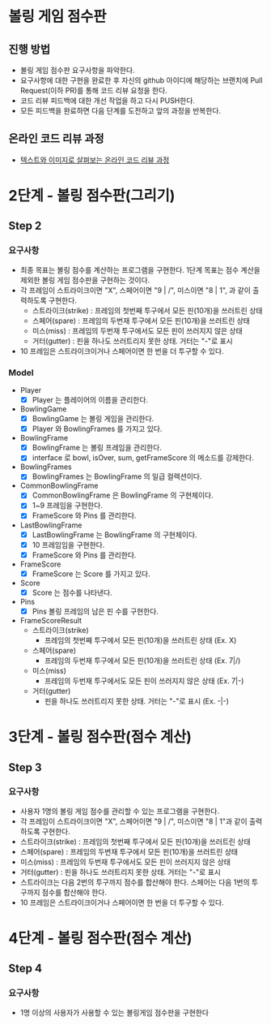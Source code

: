 # 볼링 게임 점수판
## 진행 방법
* 볼링 게임 점수판 요구사항을 파악한다.
* 요구사항에 대한 구현을 완료한 후 자신의 github 아이디에 해당하는 브랜치에 Pull Request(이하 PR)를 통해 코드 리뷰 요청을 한다.
* 코드 리뷰 피드백에 대한 개선 작업을 하고 다시 PUSH한다.
* 모든 피드백을 완료하면 다음 단계를 도전하고 앞의 과정을 반복한다.

## 온라인 코드 리뷰 과정
* [텍스트와 이미지로 살펴보는 온라인 코드 리뷰 과정](https://github.com/next-step/nextstep-docs/tree/master/codereview)

# 2단계 - 볼링 점수판(그리기)
## Step 2
### 요구사항
* 최종 목표는 볼링 점수를 계산하는 프로그램을 구현한다. 1단계 목표는 점수 계산을 제외한 볼링 게임 점수판을 구현하는 것이다.
* 각 프레임이 스트라이크이면 "X", 스페어이면 "9 | /", 미스이면 "8 | 1", 과 같이 출력하도록 구현한다.
  * 스트라이크(strike) : 프레임의 첫번째 투구에서 모든 핀(10개)을 쓰러트린 상태
  * 스페어(spare) : 프레임의 두번재 투구에서 모든 핀(10개)을 쓰러트린 상태
  * 미스(miss) : 프레임의 두번재 투구에서도 모든 핀이 쓰러지지 않은 상태
  * 거터(gutter) : 핀을 하나도 쓰러트리지 못한 상태. 거터는 "-"로 표시
* 10 프레임은 스트라이크이거나 스페어이면 한 번을 더 투구할 수 있다.

### Model 
* Player
  * [x] Player 는 플레이어의 이름을 관리한다.
  
* BowlingGame
  * [x] BowlingGame 는 볼링 게임을 관리한다.
  * [x] Player 와 BowlingFrames 를 가지고 있다.
  
* BowlingFrame
  * [x] BowlingFrame 는 볼링 프레임을 관리한다.
  * [x] interface 로 bowl, isOver, sum, getFrameScore 의 메소드를 강제한다.
    
* BowlingFrames
  * [x] BowlingFrames 는 BowlingFrame 의 일급 컬렉션이다.
  
* CommonBowlingFrame
  * [x] CommonBowlingFrame 은 BowlingFrame 의 구현체이다.
  * [x] 1~9 프레임을 구현한다.
  * [x] FrameScore 와 Pins 를 관리한다.
  
* LastBowlingFrame
  * [x] LastBowlingFrame 는 BowlingFrame 의 구현체이다.
  * [x] 10 프레임임을 구현한다.
  * [x] FrameScore 와 Pins 를 관리한다.
  
* FrameScore
  * [x] FrameScore 는 Score 를 가지고 있다.

* Score
  * [x] Score 는 점수를 나타낸다.
  
* Pins
  * [x] Pins 볼링 프레임의 남은 핀 수를 구현한다.
  
* FrameScoreResult
  * 스트라이크(strike)
    * 프레임의 첫번째 투구에서 모든 핀(10개)을 쓰러트린 상태 (Ex. X)
  * 스페어(spare)
    * 프레임의 두번재 투구에서 모든 핀(10개)을 쓰러트린 상태 (Ex. 7|/)
  * 미스(miss)
    * 프레임의 두번재 투구에서도 모든 핀이 쓰러지지 않은 상태 (Ex. 7|-)
  * 거터(gutter)
    * 핀을 하나도 쓰러트리지 못한 상태. 거터는 "-"로 표시 (Ex. -|-)
  
# 3단계 - 볼링 점수판(점수 계산)
## Step 3
### 요구사항
* 사용자 1명의 볼링 게임 점수를 관리할 수 있는 프로그램을 구현한다.
* 각 프레임이 스트라이크이면 "X", 스페어이면 "9 | /", 미스이면 "8 | 1"과 같이 출력하도록 구현한다.
* 스트라이크(strike) : 프레임의 첫번째 투구에서 모든 핀(10개)을 쓰러트린 상태
* 스페어(spare) : 프레임의 두번재 투구에서 모든 핀(10개)을 쓰러트린 상태
* 미스(miss) : 프레임의 두번재 투구에서도 모든 핀이 쓰러지지 않은 상태
* 거터(gutter) : 핀을 하나도 쓰러트리지 못한 상태. 거터는 "-"로 표시
* 스트라이크는 다음 2번의 투구까지 점수를 합산해야 한다. 스페어는 다음 1번의 투구까지 점수를 합산해야 한다.
* 10 프레임은 스트라이크이거나 스페어이면 한 번을 더 투구할 수 있다.

# 4단계 - 볼링 점수판(점수 계산)
## Step 4
### 요구사항
* 1명 이상의 사용자가 사용할 수 있는 볼링게임 점수판을 구현한다